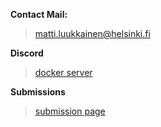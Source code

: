 **Contact Mail:**
> matti.luukkainen@helsinki.fi

**Discord**
> [docker server](https://discord.com/channels/757581218085863474/871672196081254440)

**Submissions**
> [submission page](https://studies.cs.helsinki.fi/stats/courses/docker2024/submissions)
